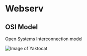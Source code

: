 # Webserv

## OSI Model

Open Systems Interconnection model

![Image of Yaktocat](https://www.cloudflare.com/img/learning/ddos/what-is-a-ddos-attack/osi-model-7-layers.svg)